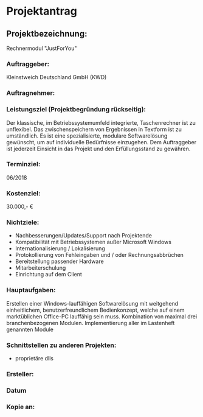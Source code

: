 
# Projektantrag

## Projektbezeichnung:
Rechnermodul "JustForYou"

### Auftraggeber:
Kleinstweich Deutschland GmbH (KWD)

### Auftragnehmer:


### Leistungsziel (Projektbegründung rückseitig):
Der klassische, im Betriebssystemumfeld integrierte, Taschenrechner ist zu unflexibel. Das zwischenspeichern von Ergebnissen in Textform ist zu umständlich. Es ist eine spezialisierte, modulare Softwarelösung gewünscht, um auf individuelle Bedürfnisse einzugehen. Dem Auftraggeber ist jederzeit Einsicht in das Projekt und den Erfüllungsstand zu gewähren.

### Terminziel:
06/2018

### Kostenziel:
30.000,- €

### Nichtziele:
- Nachbesserungen/Updates/Support nach Projektende
- Kompatibilität mit Betriebssystemen außer Microsoft Windows
- Internationalisierung / Lokalisierung
- Protokollierung von Fehleingaben und / oder Rechnungsabbrüchen
- Bereitstellung passender Hardware
- Mitarbeiterschulung
- Einrichtung auf dem Client

### Hauptaufgaben:
Erstellen einer Windows-lauffähigen Softwarelösung mit weitgehend einheitlichem, benutzerfreundlichem Bedienkonzept, welche auf einem marktüblichen Office-PC lauffähig sein muss. Kombination von maximal drei branchenbezogenen Modulen.
Implementierung aller im Lastenheft genannten Module

### Schnittstellen zu anderen Projekten:
- proprietäre dlls

### Ersteller:

### Datum

### Kopie an:
